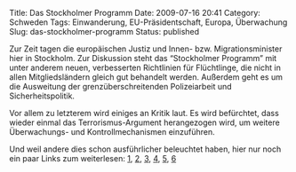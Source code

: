 Title: Das Stockholmer Programm
Date: 2009-07-16 20:41
Category: Schweden
Tags: Einwanderung, EU-Präsidentschaft, Europa, Überwachung
Slug: das-stockholmer-programm
Status: published

Zur Zeit tagen die europäischen Justiz und Innen- bzw.
Migrationsminister hier in Stockholm. Zur Diskussion steht das
“Stockholmer Programm” mit unter anderem neuen, verbesserten Richtlinien
für Flüchtlinge, die nicht in allen Mitgliedsländern gleich gut
behandelt werden. Außerdem geht es um die Ausweitung der
grenzüberschreitenden Polizeiarbeit und Sicherheitspolitik.

Vor allem zu letzterem wird einiges an Kritik laut. Es wird befürchtet,
dass wieder einmal das Terrorismus-Argument herangezogen wird, um
weitere Überwachungs- und Kontrollmechanismen einzuführen.

Und weil andere dies schon ausführlicher beleuchtet haben, hier nur noch
ein paar Links zum weiterlesen:
[1](http://www.google.com/hostednews/afp/article/ALeqM5j3Gtmsdne50LPduwgg-fzu-5VSnw),
[2](http://futurezone.orf.at/stories/1619086/),
[3](http://futurezone.orf.at/stories/1617325/),
[4](http://www.heise.de/tp/r4/artikel/30/30648/1.html),
[5](http://derstandard.at/fs/1246542289542/Schweden-fuer-mehr-Rechtssicherheit-fuer-Fluechtlinge),
[6](http://rickfalkvinge.se/2009/07/16/tungan-i-ratt-mun-om-stockholmsprogrammet/)

